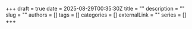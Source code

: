 +++ 
draft = true
date = 2025-08-29T00:35:30Z
title = ""
description = ""
slug = ""
authors = []
tags = []
categories = []
externalLink = ""
series = []
+++